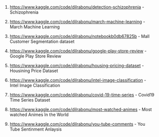 1. https://www.kaggle.com/code/dilrabonu/detection-schizophrenia  - Schizophrenia

2. https://www.kaggle.com/code/dilrabonu/march-machine-learning  - March Machine Learning

3. https://www.kaggle.com/code/dilrabonu/notebookb0db67825b  - Mall Customer Segmentation dataset

4. https://www.kaggle.com/code/dilrabonu/google-play-store-review  - Google Play Store Review

5. https://www.kaggle.com/code/dilrabonu/housing-pricing-dataset  - Housining Price Dataset

6. https://www.kaggle.com/code/dilrabonu/intel-image-classification  - Intel Image Classification

7. https://www.kaggle.com/code/dilrabonu/covid-19-time-series   - Covid19 Time Series Dataset

8. https://www.kaggle.com/code/dilrabonu/most-watched-animes  - Most watched Animes In the World

9. https://www.kaggle.com/code/dilrabonu/you-tube-comments - You Tube Sentinment Anlaysis
